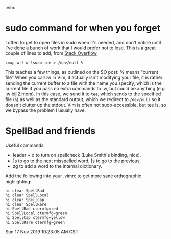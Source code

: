 :vim:

# sudo command for when you forget
I often forget to open files in sudo when it's needed,
and don't notice until I've done a bunch of work
that I would prefer not to lose.
This is a great couple of lines to add, from
[Stack Overflow](https://stackoverflow.com/questions/2600783)

    cmap w!! w !sudo tee > /dev/null %

This teaches a few things, as outlined on the SO post:
% means "current file"
When you call :w in Vim, it actually isn't modifying your file,
it is rather sending the current buffer to a file with the name you specify,
which is the current file if you pass no extra commands to :w, but could be anything
(e.g. :w biji2.mom).
In this case, we send it to `tee`, which sends to the specified file
(`%`) as well as the standard output,
which we redirect to `/dev/null` so it doesn't clutter up the stdout.
Vim is often not sudo-accessible, but tee is, so we bypass the problem I usually have.

# SpellBad and friends

Useful commands:
- leader + o to turn on spellcheck (Luke Smith's binding, nice).
- ]s to go to the next misspelled word, [s to go to the previous.
- zg to add a word to the internal dictionary.

Add the following into your .vimrc to get more sane orthographic highlighting:

    hi clear SpellBad
    hi clear SpellLocal
    hi clear SpellCap
    hi clear SpellRare
    hi SpellBad ctermfg=red
    hi SpellLocal ctermfg=green
    hi SpellCap ctermfg=yellow
    hi SpellRare ctermfg=green


Sun 17 Nov 2019 10:23:05 AM CST
